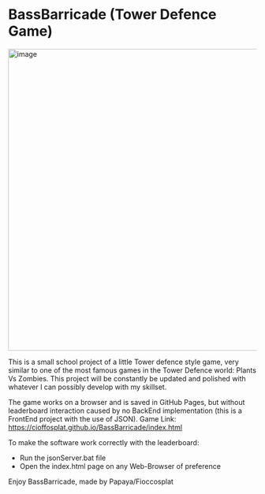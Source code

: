 # BassBarricade (Tower Defence Game)
<img width="613" alt="image" src="https://user-images.githubusercontent.com/113895032/235596874-954abf43-bbc6-4d9a-b3ba-7d500ef5d260.png">

This is a small school project of a little Tower defence style game, 
very similar to one of the most famous games in the Tower Defence world: Plants Vs Zombies.
This project will be constantly be updated and polished with whatever 
I can possibly develop with my skillset.

The game works on a browser and is saved in GitHub Pages, but without leaderboard interaction 
caused by no BackEnd implementation (this is a FrontEnd project with the use of JSON). 
Game Link: https://cioffosplat.github.io/BassBarricade/index.html

To make the software work correctly with the leaderboard:
- Run the jsonServer.bat file
- Open the index.html page on any Web-Browser of preference

Enjoy BassBarricade, made by Papaya/Fioccosplat
